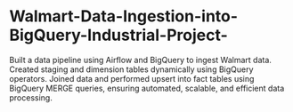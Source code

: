 # Walmart-Data-Ingestion-into-BigQuery-Industrial-Project-
Built a data pipeline using Airflow and BigQuery to ingest Walmart data. Created staging and dimension tables dynamically using BigQuery operators. Joined data and performed upsert into fact tables using BigQuery MERGE queries, ensuring automated, scalable, and efficient data processing.
